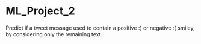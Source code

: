 # ML_Project_2
Predict if a tweet message used to contain a positive :) or negative :( smiley, by considering only the remaining text.
